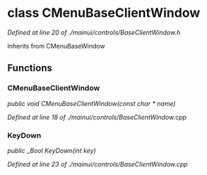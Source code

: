 # class CMenuBaseClientWindow

*Defined at line 20 of ./mainui/controls/BaseClientWindow.h*

Inherits from CMenuBaseWindow



## Functions

### CMenuBaseClientWindow

*public void CMenuBaseClientWindow(const char * name)*

*Defined at line 18 of ./mainui/controls/BaseClientWindow.cpp*

### KeyDown

*public _Bool KeyDown(int key)*

*Defined at line 23 of ./mainui/controls/BaseClientWindow.cpp*



